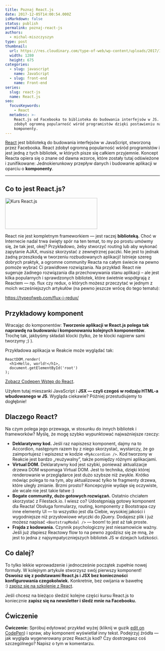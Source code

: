 ```yaml
---
title: Poznaj React.js
date: 2017-12-05T14:00:54.000Z
isMarkdown: false
status: publish
permalink: poznaj-react-js
authors:
  - michal-miszczyszyn
type: post
thumbnail:
  url: https://res.cloudinary.com/type-of-web/wp-content/uploads/2017/10/pexels-photo-91413.jpeg
  width: 1280
  height: 675
categories:
  - slug: javascript
    name: JavaScript
  - slug: front-end
    name: Front-end
series:
  slug: react-js
  name: React.js
seo:
  focusKeywords:
    - React
  metadesc: >-
    React.js od Facebooka to biblioteka do budowania interfejsów w JS. React
    zdobył ogromną popularność wśród programistów dzięki postawieniu na
    komponenty.
---
```


<a href="https://reactjs.org/" target="_blank" rel="noopener">React</a> jest biblioteką do budowania interfejsów w JavaScript, stworzoną przez Facebooka. React zdobył ogromną popularność wśród programistów i jest jedną z tych bibliotek, w których pisze się całkiem przyjemnie. Koncept Reacta opiera się o znane od dawna wzorce, które zostały tutaj odświeżone i zunifikowane: Jednokierunkowy przepływ danych i budowanie aplikacji w oparciu o <strong>komponenty</strong>.

---

<h2>Co to jest React.js?</h2>

<img class="aligncenter wp-image-691 size-medium" style="box-shadow: none;" src="https://res.cloudinary.com/type-of-web/wp-content/uploads/2017/10/React_logo_wordmark-300x101.png" alt="Kurs React.js" width="300" height="101" />

React nie jest kompletnym frameworkiem — jest raczej <strong>biblioteką.</strong> Choć w Internecie nadal trwa święty spór na ten temat, to my po prostu umówmy się, że tak jest, okej? Przykładowo, żeby stworzyć routing lub aby wykonać zapytanie AJAX, musisz skorzystać z zewnętrznej paczki. Nie jest to jednak żadną przeszkodą w tworzeniu rozbudowanych aplikacji! Istnieje szereg dobrych praktyk, a ogromne community Reacta na całym świecie na pewno pomoże wybrać Ci prawidłowe rozwiązania. Na przykład: React nie sugeruje żadnego rozwiązania dla przechowywania stanu aplikacji – ale jest kilka popularnych i sprawdzonych bibliotek, które świetnie współgrają z Reactem — np. flux czy redux, o których możesz przeczytać w jednym z moich wcześniejszych artykułów (na pewno jeszcze wrócę do tego tematu):

https://typeofweb.com/flux-i-redux/

<h2>Przykładowy komponent</h2>

Wracając do komponentów: <strong>Tworzenie aplikacji w React.js polega tak naprawdę na budowaniu i komponowaniu kolejnych komponentów</strong>. Trochę tak, jakbyśmy składali klocki (tylko, że te klocki najpierw sami tworzymy ;) ).

Przykładowa aplikacja w Reakcie może wyglądać tak:

<pre><code class="language-javascript">ReactDOM.render(
  &lt;h1&gt;Hello, world!&lt;/h1&gt;,
  document.getElementById('root')
);</code></pre>

<CodepenWidget height="265" themeId="0" slugHash="zEbygp" defaultTab="js,result" user="mmiszy" embedVersion="2" penTitle="Wstęp do React">
<a href="http://codepen.io/mmiszy/pen/zEbygp/">Zobacz Codepen Wstęp do React</a>.
</CodepenWidget>

Użyłem tutaj mieszanki JavaScript i <strong>JSX — czyli czegoś w rodzaju HTML-a wbudowanego w JS</strong>. Wygląda ciekawie? Później przestudiujemy to dogłębnie!

<h2>Dlaczego React?</h2>

Na czym polega jego przewaga, w stosunku do innych bibliotek i frameworków? Myślę, że mogę szybko wypunktować najważniejsze rzeczy:

<ul>
    <li><strong>Deklaratywny kod.</strong> Jeśli raz napiszesz komponent, dajmy na to Accordion, następnym razem by z niego skorzystać, wystarczy, że go zaimportujesz i wpiszesz w kodzie <code>&lt;MyAccordion /&gt;</code>. Kod tworzony w Reakcie jest bardzo „reużywalny”, także pomiędzy różnymi aplikacjami.</li>
    <li><strong>Virtual DOM.</strong> Deklaratywny kod jest szybki, ponieważ aktualizacje drzewa DOM wspomaga Virtual DOM. Jest to technika, dzięki której renderowanie w przeglądarce jest dużo szybsze niż zwykle. Krótko mówiąc polega to na tym, aby aktualizować tylko te fragmenty drzewa, które uległy zmianie. Brzmi prosto? Koncepcyjnie wydaje się oczywiste, ale wcale nie jest takie łatwe :)</li>
    <li><strong>Bogate community, dużo gotowych rozwiązań.</strong> Ostatnio chciałem skorzystać z Filestack.io. I wiesz co? Udostępniają gotowy komponent dla Reacta! Obsługa formularzy, routing, komponenty z Bootstrapa czy inne elementy UI — to wszystko jest dla Ciebie, wysokiej jakości i wygodniejsze niż przysłowiowe wtyczki do jQuery. Dodajesz plik i już możesz napisać <code>&lt;BootstrapModal /&gt;</code> — boom! to jest aż tak proste.</li>
    <li><strong>Frajda z kodowania.</strong> Czynnik psychologiczny jest niesamowicie ważny. Jeśli już złapiesz Reactowy flow to na pewno zgodzisz się ze mną, że jest to jedna z najsympatyczniejszych bibliotek JS w dziejach ludzkości.</li>
</ul>

<h2>Co dalej?</h2>

To tylko lekkie wprowadzenie i jednocześnie początek zupełnie nowej formuły. W kolejnym artykule stworzysz swój pierwszy komponent! <strong>Oswoisz się z podstawami React.js i JSX bez konieczności konfigurowania czegokolwiek.</strong> Konkretnie, bez owijania w bawełnę :) <a href="https://szkolenia.typeofweb.com/" target="_blank">zapisz się na szkolenie z React</a>.

Jeśli chcesz na bieżąco śledzić kolejne części kursu React.js to koniecznie <strong>zapisz się na newsletter i śledź mnie na Facebooku.</strong>

<NewsletterForm />

<FacebookPageWidget />

<h2>Ćwiczenie</h2>

<strong>Ćwiczenie:</strong> Spróbuj edytować przykład wyżej (kliknij w guzik <a href="https://codepen.io/mmiszy/pen/zEbygp">edit on CodePen</a>) i spraw, aby komponent wyświetlał inny tekst. Podejrzyj źródła — jak wygląda wygenerowany przez React.js kod? Czy dostrzegasz coś szczególnego? Napisz o tym w komentarzu.

<div class="grammarly-disable-indicator"></div>
